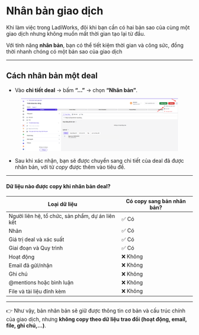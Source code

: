 # Nhân bản giao dịch

Khi làm việc trong LadiWorks, đôi khi bạn cần có hai bản sao của cùng một giao dịch nhưng không muốn mất thời gian tạo lại từ đầu.

Với tính năng **nhân bản**, bạn có thể tiết kiệm thời gian và công sức, đồng thời nhanh chóng có một bản sao của giao dịch

***

## Cách nhân bản một deal

* Vào **chi tiết deal** → bấm **“...”** → chọn **“Nhân bản”**.

<figure><img src="../../../.gitbook/assets/image (5).png" alt=""><figcaption></figcaption></figure>

* Sau khi xác nhận, bạn sẽ được chuyển sang chi tiết của deal đã được nhân bản, với từ _copy_ được thêm vào tiêu đề.

***

#### Dữ liệu nào được copy khi nhân bản deal?

| Loại dữ liệu                                     | Có copy sang bản nhân bản? |
| ------------------------------------------------ | -------------------------- |
| Người liên hệ, tổ chức, sản phẩm, dự án liên kết | ✅ Có                       |
| Nhãn                                             | ✅ Có                       |
| Giá trị deal và xác suất                         | ✅ Có                       |
| Giai đoạn và Quy trình                           | ✅ Có                       |
| Hoạt động                                        | ❌ Không                    |
| Email đã gửi/nhận                                | ❌ Không                    |
| Ghi chú                                          | ❌ Không                    |
| @mentions hoặc bình luận                         | ❌ Không                    |
| File và tài liệu đính kèm                        | ❌ Không                    |

***

👉 Như vậy, bản nhân bản sẽ giữ được thông tin cơ bản và cấu trúc chính của giao dịch, nhưng **không copy theo dữ liệu trao đổi (hoạt động, email, file, ghi chú,…)**.
